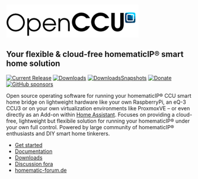 [![OpenCCU - A homematicIP® CCU smart home bridge under your control](https://github.com/OpenCCU/OpenCCU/blob/master/release/logo.png)](https://openccu.de/)

## Your flexible & cloud-free homematicIP® smart home solution
[![Current Release](https://img.shields.io/github/release/OpenCCU/OpenCCU.svg)](https://github.com/OpenCCU/OpenCCU/releases/latest)
[![Downloads](https://img.shields.io/github/downloads/OpenCCU/OpenCCU/latest/total.svg)](https://github.com/OpenCCU/OpenCCU/releases/latest)
[![DownloadsSnapshots](https://img.shields.io/github/downloads/OpenCCU/OpenCCU/snapshots/total.svg)](https://github.com/OpenCCU/OpenCCU/releases/snapshots)
[![Donate](https://img.shields.io/badge/donate-PayPal-green.svg)](https://www.paypal.com/cgi-bin/webscr?cmd=_s-xclick&hosted_button_id=RAQSDY9YNZVCL)
[![GitHub sponsors](https://img.shields.io/static/v1?label=Sponsor&message=%E2%9D%A4&logo=GitHub&link=https://github.com/sponsors/jens-maus)](https://github.com/sponsors/jens-maus)

Open source operating software for running your homematicIP® CCU smart home bridge on lightweight hardware like your own RaspberryPi, an eQ-3 CCU3 or on your own virtualization environments like ProxmoxVE – or even directly as an Add-on within [Home Assistant](https://www.home-assistant.io/). Focuses on providing a cloud-free, lightweight but flexibile solution for running your homematicIP® under your own full control. Powered by large community of homematicIP® enthusiasts and DIY smart home tinkerers.

- [Get started](https://github.com/OpenCCU/OpenCCU/wiki/Installation#schnellstart)
- [Documentation](https://github.com/OpenCCU/OpenCCU/wiki)
- [Downloads](https://github.com/OpenCCU/OpenCCU/releases)
- [Discussion fora](https://github.com/orgs/OpenCCU/discussions)
- [homematic-forum.de](https://homematic-forum.de/forum/viewforum.php?f=65)
